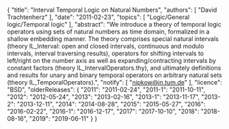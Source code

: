 {
    "title": "Interval Temporal Logic on Natural Numbers",
    "authors": [
        "David Trachtenherz"
    ],
    "date": "2011-02-23",
    "topics": [
        "Logic/General logic/Temporal logic"
    ],
    "abstract": "We introduce a theory of temporal logic operators using sets of natural numbers as time domain, formalized in a shallow embedding manner. The theory comprises special natural intervals (theory IL_Interval: open and closed intervals, continuous and modulo intervals, interval traversing results), operators for shifting intervals to left/right on the number axis as well as expanding/contracting intervals by constant factors (theory IL_IntervalOperators.thy), and ultimately definitions and results for unary and binary temporal operators on arbitrary natural sets (theory IL_TemporalOperators).",
    "notify": [
        "nipkow@in.tum.de"
    ],
    "licence": "BSD",
    "olderReleases": {
        "2011": "2011-02-24",
        "2011-1": "2011-10-11",
        "2012": "2012-05-24",
        "2013": "2013-02-16",
        "2013-1": "2013-11-17",
        "2013-2": "2013-12-11",
        "2014": "2014-08-28",
        "2015": "2015-05-27",
        "2016": "2016-02-22",
        "2016-1": "2016-12-17",
        "2017": "2017-10-10",
        "2018": "2018-08-16",
        "2019": "2019-06-11"
    }
}